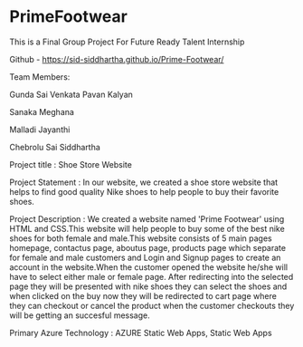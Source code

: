 # PrimeFootwear
This is a Final Group Project For Future Ready Talent Internship

Github - https://sid-siddhartha.github.io/Prime-Footwear/

Team Members: 

Gunda Sai Venkata Pavan Kalyan

Sanaka Meghana

Malladi Jayanthi 

Chebrolu Sai Siddhartha

Project title : Shoe Store Website

Project Statement : In our website, we created a shoe store website that helps to find good quality Nike shoes to help people to buy their favorite shoes.

Project Description : We created a website named 'Prime Footwear' using HTML and CSS.This website will help people to buy some of the best nike shoes for both
female and male.This website consists of 5 main pages homepage, contactus page, aboutus page, products page which separate for female and male customers and 
Login and Signup pages to create an account in the website.When the customer opened the website he/she will have to select either male or female page. After 
redirecting into the selected page they will be presented with nike shoes they can select the shoes and when clicked on the buy now they will be redirected to
cart page where they can checkout or cancel the product when the customer checkouts they will be getting an succesful message. 

Primary Azure Technology : AZURE Static Web Apps, Static Web Apps
